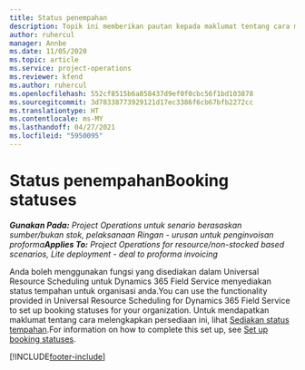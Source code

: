 ```yaml
---
title: Status penempahan
description: Topik ini memberikan pautan kepada maklumat tentang cara menyediakan status tempahan untuk Project Operations.
author: ruhercul
manager: Annbe
ms.date: 11/05/2020
ms.topic: article
ms.service: project-operations
ms.reviewer: kfend
ms.author: ruhercul
ms.openlocfilehash: 552cf8515b6a858437d9ef0f0cbc56f1bd103878
ms.sourcegitcommit: 3d78338773929121d17ec3386f6cb67bfb2272cc
ms.translationtype: HT
ms.contentlocale: ms-MY
ms.lasthandoff: 04/27/2021
ms.locfileid: "5950095"
---
```

# <a name="booking-statuses"></a><span data-ttu-id="69754-103">Status penempahan</span><span class="sxs-lookup"><span data-stu-id="69754-103">Booking statuses</span></span>

<span data-ttu-id="69754-104">_**Gunakan Pada:** Project Operations untuk senario berasaskan sumber/bukan stok, pelaksanaan Ringan - urusan untuk penginvoisan proforma_</span><span class="sxs-lookup"><span data-stu-id="69754-104">_**Applies To:** Project Operations for resource/non-stocked based scenarios, Lite deployment - deal to proforma invoicing_</span></span>

<span data-ttu-id="69754-105">Anda boleh menggunakan fungsi yang disediakan dalam Universal Resource Scheduling untuk Dynamics 365 Field Service menyediakan status tempahan untuk organisasi anda.</span><span class="sxs-lookup"><span data-stu-id="69754-105">You can use the functionality provided in Universal Resource Scheduling for Dynamics 365 Field Service to set up booking statuses for your organization.</span></span> <span data-ttu-id="69754-106">Untuk mendapatkan maklumat tentang cara melengkapkan persediaan ini, lihat [Sediakan status tempahan](/dynamics365/field-service/set-up-booking-statuses).</span><span class="sxs-lookup"><span data-stu-id="69754-106">For information on how to complete this set up, see [Set up booking statuses](/dynamics365/field-service/set-up-booking-statuses).</span></span>


[!INCLUDE[footer-include](../includes/footer-banner.md)]